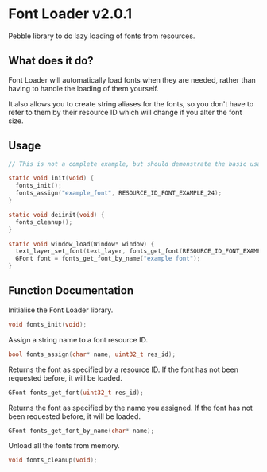 # Font Loader v2.0.1

Pebble library to do lazy loading of fonts from resources.

## What does it do?

Font Loader will automatically load fonts when they are needed, rather than having to handle the loading of them yourself.

It also allows you to create string aliases for the fonts, so you don't have to refer to them by their resource ID which will change if you alter the font size.

## Usage

````c
// This is not a complete example, but should demonstrate the basic usage of Font Loader.

static void init(void) {
  fonts_init();
  fonts_assign("example_font", RESOURCE_ID_FONT_EXAMPLE_24);
}

static void deiinit(void) {
  fonts_cleanup();
}

static void window_load(Window* window) {
  text_layer_set_font(text_layer, fonts_get_font(RESOURCE_ID_FONT_EXAMPLE_32));
  GFont font = fonts_get_font_by_name("example font");
}
````

## Function Documentation

Initialise the Font Loader library.

````c
void fonts_init(void);
````

Assign a string name to a font resource ID.

````c
bool fonts_assign(char* name, uint32_t res_id);
````

Returns the font as specified by a resource ID.
If the font has not been requested before, it will be loaded.
````c
GFont fonts_get_font(uint32_t res_id);
````

Returns the font as specified by the name you assigned.
If the font has not been requested before, it will be loaded.
````c
GFont fonts_get_font_by_name(char* name);
````

Unload all the fonts from memory.
````c
void fonts_cleanup(void);
````